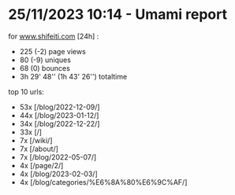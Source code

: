 # 25/11/2023 10:14 - Umami report
for www.shifeiti.com [24h] :

 - 225 (-2) page views
 - 80 (-9) uniques
 - 68 (0) bounces
 - 3h 29' 48'' (1h 43' 26'') totaltime


top 10 urls:
 - 53x [/blog/2022-12-09/]
 - 44x [/blog/2023-01-12/]
 - 34x [/blog/2022-12-22/]
 - 33x [/]
 - 7x [/wiki/]
 - 7x [/about/]
 - 7x [/blog/2022-05-07/]
 - 4x [/page/2/]
 - 4x [/blog/2023-02-03/]
 - 4x [/blog/categories/%E6%8A%80%E6%9C%AF/]


